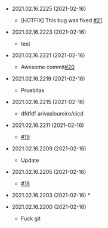 * 2021.02.16.2225 (2021-02-16)
    * [HOTFIX] This bug was fixed [#21](https://github.com/arivasloureiro/cicd/pull/21)

* 2021.02.16.2223 (2021-02-16)
    * test

* 2021.02.16.2221 (2021-02-16)
    * Awesome commit[#20](https://github.com/arivasloureiro/cicd/20)

* 2021.02.16.2219 (2021-02-16)
    * Pruebitas

* 2021.02.16.2215 (2021-02-16)
    * dfdfdf
arivasloureiro/cicd

* 2021.02.16.2211 (2021-02-16)
    * [#19](https://github.com/cicd/19)

* 2021.02.16.2209 (2021-02-16)
    * Update

* 2021.02.16.2205 (2021-02-16)
    * [#18](https://github.com)

* 2021.02.16.2203 (2021-02-16)
    * 

* 2021.02.16.2200 (2021-02-16)
    * Fuck git
